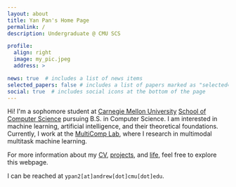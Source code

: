 ```yaml
---
layout: about
title: Yan Pan's Home Page
permalink: /
description: Undergraduate @ CMU SCS

profile:
  align: right
  image: my_pic.jpeg
  address: >

news: true  # includes a list of news items
selected_papers: false # includes a list of papers marked as "selected={true}"
social: true  # includes social icons at the bottom of the page
---
```


Hi! I'm a sophomore student at [Carnegie Mellon University](https://www.cmu.edu) [School of Computer Science](https://cs.cmu.edu) pursuing B.S. in Computer Science.
I am interested in machine learning, artificial intelligence, and their theoretical foundations.
Currently, I work at the [MultiComp Lab](http://multicomp.cs.cmu.edu/), where I research in multimodal multitask machine learning. 

For more information about my [CV](https://panyan7.github.io/cv/), [projects](https://panyan7.github.io/projects/), and [life](https://panyan7.github.io/blog/2021/intro/), feel free to explore this webpage.

I can be reached at `ypan2[at]andrew[dot]cmu[dot]edu`.


